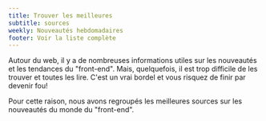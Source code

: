 ```yaml
---
title: Trouver les meilleures
subtitle: sources
weekly: Nouveautés hebdomadaires
footer: Voir la liste complète
---
```


Autour du web, il y a de nombreuses informations utiles sur les nouveautés et les tendances du "front-end". Mais, quelquefois, il est trop difficile de les trouver et toutes les lire. C'est un vrai bordel et vous risquez de finir par devenir fou!

Pour cette raison, nous avons regroupés les meilleures sources sur les nouveautés du monde du "front-end".
